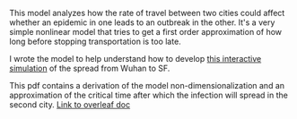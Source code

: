 This model analyzes how the rate of travel between two cities could affect whether an epidemic in one leads to an outbreak in the other.  It's a very simple nonlinear model that tries to get a first order approximation of how long before stopping transportation is too late.

I wrote the model to help understand how to develop [this interactive simulation](http://bl.ocks.org/stedn/b0acdeba81751c5f8e4ccaa74ccb09a9) of the spread from Wuhan to SF.  

This pdf contains a derivation of the model non-dimensionalization and an approximation of the critical time after which the infection will spread in the second city. [Link to overleaf doc](https://www.overleaf.com/read/yznysbcqxbhs)

